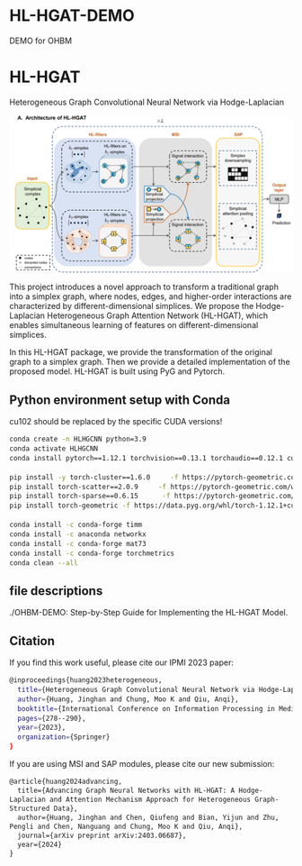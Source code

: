 # HL-HGAT-DEMO
DEMO for OHBM
# HL-HGAT
Heterogeneous Graph Convolutional Neural Network via Hodge-Laplacian

<picture>
 <img alt="Model Architecture" src="fig/HGAT.png">
</picture>

This project introduces a novel approach to transform a traditional graph into a simplex graph, where nodes, edges, and higher-order interactions are characterized by different-dimensional simplices. We propose the Hodge-Laplacian Heterogeneous Graph Attention Network (HL-HGAT), which enables simultaneous learning of features on different-dimensional simplices.

In this HL-HGAT package, we provide the transformation of the original graph to a simplex graph. Then we provide a detailed implementation of the proposed model. HL-HGAT is built using PyG and Pytorch.

## Python environment setup with Conda
cu102 should be replaced by the specific CUDA versions!
```bash
conda create -n HLHGCNN python=3.9
conda activate HLHGCNN
conda install pytorch==1.12.1 torchvision==0.13.1 torchaudio==0.12.1 cudatoolkit=10.2 -c pytorch

pip install -y torch-cluster==1.6.0     -f https://pytorch-geometric.com/whl/torch-1.12.1+cu102.html
pip install torch-scatter==2.0.9     -f https://pytorch-geometric.com/whl/torch-1.12.1+cu102.html
pip install torch-sparse==0.6.15      -f https://pytorch-geometric.com/whl/torch-1.12.1+cu102.html
pip install torch-geometric -f https://data.pyg.org/whl/torch-1.12.1+cu102.html

conda install -c conda-forge timm
conda install -c anaconda networkx
conda install -c conda-forge mat73
conda install -c conda-forge torchmetrics
conda clean --all
```

## file descriptions
./OHBM-DEMO:  Step-by-Step Guide for Implementing the HL-HGAT Model.


## Citation
If you find this work useful, please cite our IPMI 2023 paper:
```bash
@inproceedings{huang2023heterogeneous,
  title={Heterogeneous Graph Convolutional Neural Network via Hodge-Laplacian for Brain Functional Data},
  author={Huang, Jinghan and Chung, Moo K and Qiu, Anqi},
  booktitle={International Conference on Information Processing in Medical Imaging},
  pages={278--290},
  year={2023},
  organization={Springer}
}
```
If you are using MSI and SAP modules, please cite our new submission:
```
@article{huang2024advancing,
  title={Advancing Graph Neural Networks with HL-HGAT: A Hodge-Laplacian and Attention Mechanism Approach for Heterogeneous Graph-Structured Data},
  author={Huang, Jinghan and Chen, Qiufeng and Bian, Yijun and Zhu, Pengli and Chen, Nanguang and Chung, Moo K and Qiu, Anqi},
  journal={arXiv preprint arXiv:2403.06687},
  year={2024}
}
```






